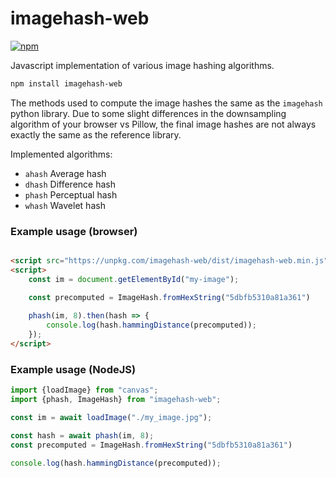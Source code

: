 # imagehash-web

[![npm](https://img.shields.io/npm/v/imagehash-web)](https://www.npmjs.com/package/imagehash-web)

Javascript implementation of various image hashing algorithms.

```bash
npm install imagehash-web
```

The methods used to compute the image hashes
the same as the `imagehash` python library. Due to
some slight differences in the downsampling algorithm of
your browser vs Pillow, the final image hashes are not
always exactly the same as the reference library.

Implemented algorithms:

* `ahash` Average hash
* `dhash` Difference hash
* `phash` Perceptual hash
* `whash` Wavelet hash

### Example usage (browser)

```html

<script src="https://unpkg.com/imagehash-web/dist/imagehash-web.min.js"></script>
<script>
    const im = document.getElementById("my-image");

    const precomputed = ImageHash.fromHexString("5dbfb5310a81a361")
    
    phash(im, 8).then(hash => {
        console.log(hash.hammingDistance(precomputed));
    });
</script>
```

### Example usage (NodeJS)

```javascript
import {loadImage} from "canvas";
import {phash, ImageHash} from "imagehash-web";

const im = await loadImage("./my_image.jpg");

const hash = await phash(im, 8);
const precomputed = ImageHash.fromHexString("5dbfb5310a81a361")

console.log(hash.hammingDistance(precomputed));
```

